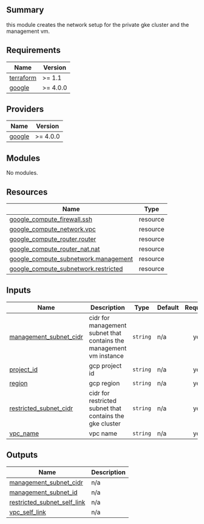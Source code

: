 ## Summary
this module creates the network setup for the private gke cluster and the management vm.

## Requirements

| Name | Version |
|------|---------|
| <a name="requirement_terraform"></a> [terraform](#requirement\_terraform) | >= 1.1 |
| <a name="requirement_google"></a> [google](#requirement\_google) | >= 4.0.0 |

## Providers

| Name | Version |
|------|---------|
| <a name="provider_google"></a> [google](#provider\_google) | >= 4.0.0 |

## Modules

No modules.

## Resources

| Name | Type |
|------|------|
| [google_compute_firewall.ssh](https://registry.terraform.io/providers/hashicorp/google/latest/docs/resources/compute_firewall) | resource |
| [google_compute_network.vpc](https://registry.terraform.io/providers/hashicorp/google/latest/docs/resources/compute_network) | resource |
| [google_compute_router.router](https://registry.terraform.io/providers/hashicorp/google/latest/docs/resources/compute_router) | resource |
| [google_compute_router_nat.nat](https://registry.terraform.io/providers/hashicorp/google/latest/docs/resources/compute_router_nat) | resource |
| [google_compute_subnetwork.management](https://registry.terraform.io/providers/hashicorp/google/latest/docs/resources/compute_subnetwork) | resource |
| [google_compute_subnetwork.restricted](https://registry.terraform.io/providers/hashicorp/google/latest/docs/resources/compute_subnetwork) | resource |

## Inputs

| Name | Description | Type | Default | Required |
|------|-------------|------|---------|:--------:|
| <a name="input_management_subnet_cidr"></a> [management\_subnet\_cidr](#input\_management\_subnet\_cidr) | cidr for management subnet that contains the management vm instance | `string` | n/a | yes |
| <a name="input_project_id"></a> [project\_id](#input\_project\_id) | gcp project id | `string` | n/a | yes |
| <a name="input_region"></a> [region](#input\_region) | gcp region | `string` | n/a | yes |
| <a name="input_restricted_subnet_cidr"></a> [restricted\_subnet\_cidr](#input\_restricted\_subnet\_cidr) | cidr for restricted subnet that contains the gke cluster | `string` | n/a | yes |
| <a name="input_vpc_name"></a> [vpc\_name](#input\_vpc\_name) | vpc name | `string` | n/a | yes |

## Outputs

| Name | Description |
|------|-------------|
| <a name="output_management_subnet_cidr"></a> [management\_subnet\_cidr](#output\_management\_subnet\_cidr) | n/a |
| <a name="output_management_subnet_id"></a> [management\_subnet\_id](#output\_management\_subnet\_id) | n/a |
| <a name="output_restricted_subnet_self_link"></a> [restricted\_subnet\_self\_link](#output\_restricted\_subnet\_self\_link) | n/a |
| <a name="output_vpc_self_link"></a> [vpc\_self\_link](#output\_vpc\_self\_link) | n/a |
